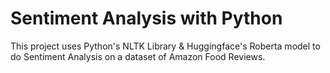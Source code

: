 # Sentiment Analysis with Python
This project uses Python's NLTK Library & Huggingface's Roberta model to do Sentiment Analysis on a dataset of Amazon Food Reviews.

